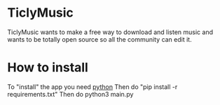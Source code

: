 # TiclyMusic
TiclyMusic wants to make a free way to download and listen music and wants to be totally open source so all the community can edit it.

# How to install

To "install" the app you need <a href="https://python.org">python</a>
Then do "pip install -r requirements.txt"
Then do python3 main.py
